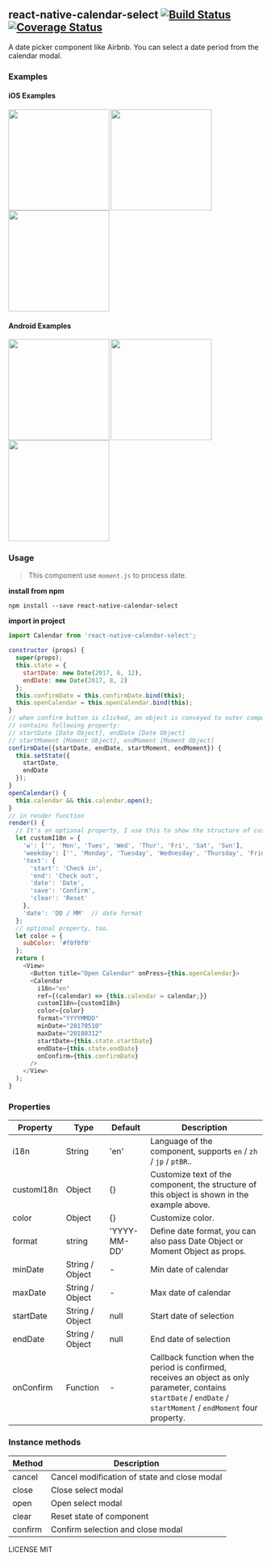 ## react-native-calendar-select [![Build Status](https://travis-ci.org/Tinysymphony/react-native-calendar-select.svg?branch=master)](https://travis-ci.org/Tinysymphony/react-native-calendar-select) [![Coverage Status](https://coveralls.io/repos/github/Tinysymphony/react-native-calendar-select/badge.svg?branch=master)](https://coveralls.io/github/Tinysymphony/react-native-calendar-select?branch=master)

A date picker component like Airbnb. You can select a date period from the calendar modal.


### Examples

#### iOS Examples


<a href="#ios-en" id="ios-en"><img src="./GIF/ios-en.gif" align="left" width="200"></a>

<a href="#ios-zh" id="ios-zh"><img src="./GIF/ios-zh.gif" align="left" width="200"></a>

<a href="#ios-jp" id="ios-jp"><img src="./GIF/ios-jp.gif" width="200"></a>


#### Android Examples


<a href="#a-en" id="a-en"><img src="./GIF/a-en.gif" align="left" width="200"></a>

<a href="#a-zh" id="a-zh"><img src="./GIF/a-zh.gif" align="left" width="200"></a>

<a href="#a-jp" id="a-jp"><img src="./GIF/a-jp.gif" width="200"></a>


### Usage


> This component use `moment.js` to process date.

**install from npm**

``` shell
npm install --save react-native-calendar-select
```

**import in project**

``` js
import Calendar from 'react-native-calendar-select';
```

```js
constructor (props) {
  super(props);
  this.state = {
    startDate: new Date(2017, 6, 12),  
    endDate: new Date(2017, 8, 2)
  };
  this.confirmDate = this.confirmDate.bind(this);
  this.openCalendar = this.openCalendar.bind(this);
}
// when confirm button is clicked, an object is conveyed to outer component
// contains following property:
// startDate [Date Object], endDate [Date Object]
// startMoment [Moment Object], endMoment [Moment Object]
confirmDate({startDate, endDate, startMoment, endMoment}) {
  this.setState({
    startDate,
    endDate
  });
}
openCalendar() {
  this.calendar && this.calendar.open();
}
// in render function
render() {
  // It's an optional property, I use this to show the structure of customI18n object.
  let customI18n = {
    'w': ['', 'Mon', 'Tues', 'Wed', 'Thur', 'Fri', 'Sat', 'Sun'],
    'weekday': ['', 'Monday', 'Tuesday', 'Wednesday', 'Thursday', 'Friday', 'Saturday', 'Sunday'],
    'text': {
      'start': 'Check in',
      'end': 'Check out',
      'date': 'Date',
      'save': 'Confirm',
      'clear': 'Reset'
    },
    'date': 'DD / MM'  // date format
  };
  // optional property, too.
  let color = {
    subColor: '#f0f0f0'
  };
  return (
    <View>
      <Button title="Open Calendar" onPress={this.openCalendar}>
      <Calendar
        i18n="en"
        ref={(calendar) => {this.calendar = calendar;}}
        customI18n={customI18n}
        color={color}
        format="YYYYMMDD"
        minDate="20170510"
        maxDate="20180312"
        startDate={this.state.startDate}
        endDate={this.state.endDate}
        onConfirm={this.confirmDate}
      />
    </View>
  );
}
```

### Properties


| Property | Type | Default | Description |
| --- | --- | --- | --- |
| i18n | String | 'en' | Language of the component, supports `en` / `zh` / `jp` / `ptBR`.. |
| customI18n | Object | {} | Customize text of the component, the structure of this object is shown in the example above. |
| color | Object | {} | Customize color. |
| format | string | 'YYYY-MM-DD' | Define date format, you can also pass Date Object or Moment Object as props. |
| minDate | String / Object | - | Min date of calendar |
| maxDate | String / Object | - | Max date of calendar |
| startDate | String / Object | null | Start date of selection |
| endDate | String / Object | null | End date of selection |
| onConfirm | Function | - | Callback function when the period is confirmed, receives an object as only parameter, contains `startDate` / `endDate` / `startMoment` / `endMoment` four property. |

### Instance methods

| Method | Description |
| --- | --- |
| cancel | Cancel modification of state and close modal |
| close | Close select modal |
| open | Open select modal |
| clear | Reset state of component |
| confirm | Confirm selection and close modal |


LICENSE MIT
